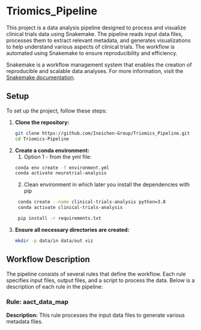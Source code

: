 # Triomics_Pipeline

This project is a data analysis pipeline designed to process and visualize clinical trials data using Snakemake. 
The pipeline reads input data files, processes them to extract relevant metadata, and generates visualizations to help understand various aspects of clinical trials. 
The workflow is automated using Snakemake to ensure reproducibility and efficiency.

Snakemake is a workflow management system that enables the creation of reproducible and scalable data analyses. 
For more information, visit the [Snakemake documentation](https://snakemake.readthedocs.io/en/stable/).

## Setup
To set up the project, follow these steps:

1. **Clone the repository:**
   ```bash
   git clone https://github.com/Ineichen-Group/Triomics_Pipeline.git
   cd Triomics-Pipeline
   ```
2. **Create a conda environment:**
   1. Option 1 - from the yml file:
    ```bash
    conda env create -f environment.yml
    conda activate neurotrial-analysis
   ```
   2. Clean environment in which later you install the dependencies with pip
   ```bash
    conda create --name clinical-trials-analysis python=3.8
    conda activate clinical-trials-analysis
   ```
   ```bash
    pip install -r requirements.txt
   ```
3. **Ensure all necessary directories are created:**
    ```bash
    mkdir -p data/in data/out viz
   ```

## Workflow Description

The pipeline consists of several rules that define the workflow. Each rule specifies input files, output files, and a script to process the data. Below is a description of each rule in the pipeline:

### Rule: aact_data_map

**Description:** This rule processes the input data files to generate various metadata files.
